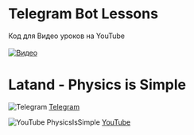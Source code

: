 # Telegram Bot Lessons

Код для Видео уроков на YouTube</br></br>
[![Видео](https://i.ytimg.com/vi/Ja2vJWcfPyg/hqdefault.jpg)](https://www.youtube.com/watch?v=wj1Vwq3IrL4&list=PLwVBSkoL97Q3phZRyInbM4lShvS1cBl-U "Разработка Telegram Bot на Python.")

# Latand - Physics is Simple

![Telegram](https://img.icons8.com/cute-clipart/2x/telegram-app.png) [Telegram](https://t.me/latand)

![YouTube PhysicsIsSimple](https://s.ytimg.com/yts/img/favicon-vflz7uhzw.ico) [YouTube](https://www.youtube.com/c/PhysicsIsSimple)

